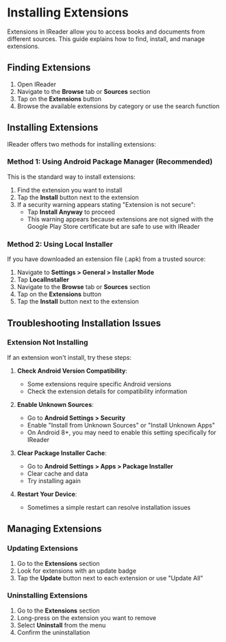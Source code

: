 # Installing Extensions

Extensions in IReader allow you to access books and documents from different sources. This guide explains how to find, install, and manage extensions.

## Finding Extensions

1. Open IReader
2. Navigate to the **Browse** tab or **Sources** section
3. Tap on the **Extensions** button
4. Browse the available extensions by category or use the search function

## Installing Extensions

IReader offers two methods for installing extensions:

### Method 1: Using Android Package Manager (Recommended)

This is the standard way to install extensions:

1. Find the extension you want to install
2. Tap the **Install** button next to the extension
3. If a security warning appears stating "Extension is not secure":
   - Tap **Install Anyway** to proceed
   - This warning appears because extensions are not signed with the Google Play Store certificate but are safe to use with IReader

### Method 2: Using Local Installer

If you have downloaded an extension file (.apk) from a trusted source:

1. Navigate to **Settings > General > Installer Mode**
2. Tap **LocalInstaller**
3. Navigate to the **Browse** tab or **Sources** section
4. Tap on the **Extensions** button
5. Tap the **Install** button next to the extension

## Troubleshooting Installation Issues

### Extension Not Installing

If an extension won't install, try these steps:

1. **Check Android Version Compatibility**:
   - Some extensions require specific Android versions
   - Check the extension details for compatibility information

2. **Enable Unknown Sources**:
   - Go to **Android Settings > Security**
   - Enable "Install from Unknown Sources" or "Install Unknown Apps"
   - On Android 8+, you may need to enable this setting specifically for IReader

3. **Clear Package Installer Cache**:
   - Go to **Android Settings > Apps > Package Installer**
   - Clear cache and data
   - Try installing again

4. **Restart Your Device**:
   - Sometimes a simple restart can resolve installation issues

## Managing Extensions

### Updating Extensions

1. Go to the **Extensions** section
2. Look for extensions with an update badge
3. Tap the **Update** button next to each extension or use "Update All"

### Uninstalling Extensions

1. Go to the **Extensions** section
2. Long-press on the extension you want to remove
3. Select **Uninstall** from the menu
4. Confirm the uninstallation